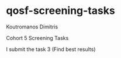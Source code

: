 # qosf-screening-tasks
Koutromanos Dimitris

Cohort 5 Screening Tasks

I submit the task 3 (Find best results)
